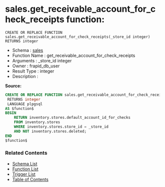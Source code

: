 # sales.get_receivable_account_for_check_receipts function:

```plpgsql
CREATE OR REPLACE FUNCTION sales.get_receivable_account_for_check_receipts(_store_id integer)
RETURNS integer
```
* Schema : [sales](../../schemas/sales.md)
* Function Name : get_receivable_account_for_check_receipts
* Arguments : _store_id integer
* Owner : frapid_db_user
* Result Type : integer
* Description : 


**Source:**
```sql
CREATE OR REPLACE FUNCTION sales.get_receivable_account_for_check_receipts(_store_id integer)
 RETURNS integer
 LANGUAGE plpgsql
AS $function$
BEGIN
    RETURN inventory.stores.default_account_id_for_checks
    FROM inventory.stores
    WHERE inventory.stores.store_id = _store_id
    AND NOT inventory.stores.deleted;
END
$function$

```

### Related Contents
* [Schema List](../../schemas.md)
* [Function List](../../functions.md)
* [Trigger List](../../triggers.md)
* [Table of Contents](../../README.md)

